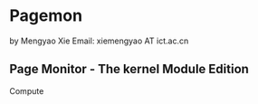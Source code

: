 # Pagemon
by Mengyao Xie  Email: xiemengyao AT ict.ac.cn

Page Monitor - The kernel Module Edition
-------------------------------------------
Compute 
